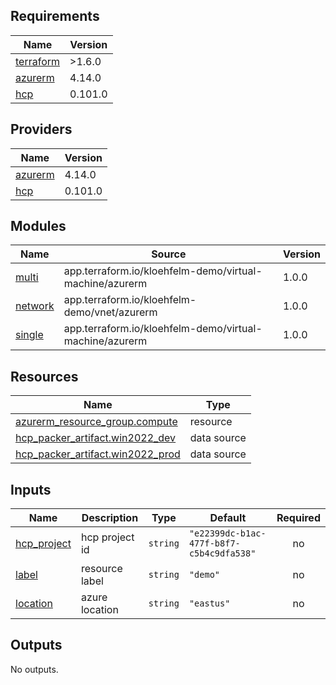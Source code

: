 ## Requirements

| Name | Version |
|------|---------|
| <a name="requirement_terraform"></a> [terraform](#requirement\_terraform) | >1.6.0 |
| <a name="requirement_azurerm"></a> [azurerm](#requirement\_azurerm) | 4.14.0 |
| <a name="requirement_hcp"></a> [hcp](#requirement\_hcp) | 0.101.0 |

## Providers

| Name | Version |
|------|---------|
| <a name="provider_azurerm"></a> [azurerm](#provider\_azurerm) | 4.14.0 |
| <a name="provider_hcp"></a> [hcp](#provider\_hcp) | 0.101.0 |

## Modules

| Name | Source | Version |
|------|--------|---------|
| <a name="module_multi"></a> [multi](#module\_multi) | app.terraform.io/kloehfelm-demo/virtual-machine/azurerm | 1.0.0 |
| <a name="module_network"></a> [network](#module\_network) | app.terraform.io/kloehfelm-demo/vnet/azurerm | 1.0.0 |
| <a name="module_single"></a> [single](#module\_single) | app.terraform.io/kloehfelm-demo/virtual-machine/azurerm | 1.0.0 |

## Resources

| Name | Type |
|------|------|
| [azurerm_resource_group.compute](https://registry.terraform.io/providers/hashicorp/azurerm/4.14.0/docs/resources/resource_group) | resource |
| [hcp_packer_artifact.win2022_dev](https://registry.terraform.io/providers/hashicorp/hcp/0.101.0/docs/data-sources/packer_artifact) | data source |
| [hcp_packer_artifact.win2022_prod](https://registry.terraform.io/providers/hashicorp/hcp/0.101.0/docs/data-sources/packer_artifact) | data source |

## Inputs

| Name | Description | Type | Default | Required |
|------|-------------|------|---------|:--------:|
| <a name="input_hcp_project"></a> [hcp\_project](#input\_hcp\_project) | hcp project id | `string` | `"e22399dc-b1ac-477f-b8f7-c5b4c9dfa538"` | no |
| <a name="input_label"></a> [label](#input\_label) | resource label | `string` | `"demo"` | no |
| <a name="input_location"></a> [location](#input\_location) | azure location | `string` | `"eastus"` | no |

## Outputs

No outputs.
